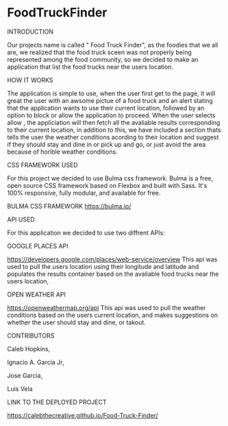 # FoodTruckFinder

INTRODUCTION

Our projects name is called " Food Truck Finder", as the foodies that we all are, we realized that the food truck sceen was not properly being represented among the food community, so we decided to make an application that list the food trucks near the users location.

HOW IT WORKS

The application is simple to use, when the user first get to the page, it will great the user with an awsome pictue of a food truck  and an alert stating that the application wants to use their current location, followed by an option to block or allow the application to proceed. When the user selects allow , the appliciation will  then fetch all the avaliable results corresponding to their current location, in addition to this, we have included a section thats tells the user the weather conditions acording to their location and suggest if they should stay and dine in or pick up and go, or just avoid the area because of horible weather conditions.

CSS FRAMEWORK USED

For this project we decided to use Bulma css framework. Bulma is a free, open source CSS framework based on Flexbox and built with Sass. It's 100% responsive, fully modular, and available for free.

BULMA CSS FRAMEWORK
https://bulma.io/

API USED

For this application we decided to use two diffrent  APIs:

GOOGLE PLACES API

https://developers.google.com/places/web-service/overview
This api was used to pull the users location using their longitude and latitude and populates the results container based on the avaliable food trucks near the users location,

OPEN WEATHER API

https://openweathermap.org/api
This api was used to pull the weather conditions based on the users current location, and makes suggestions on whether the user should stay and dine, or takout.  

CONTRIBUTORS

Caleb Hopkins,

Ignacio A. Garcia Jr,

Jose Garcia,

Luis Vela

LINK TO THE DEPLOYED PROJECT

https://calebthecreative.github.io/Food-Truck-Finder/